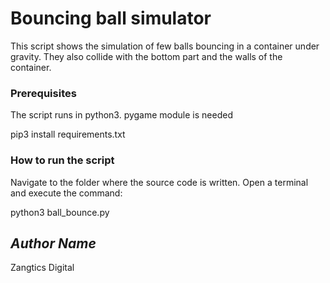 # Bouncing ball simulator
<!--Remove the below lines and add yours -->
This script shows the simulation of few balls bouncing in a container under gravity.
They also collide with the bottom part and the walls of the container.

### Prerequisites
<!--Remove the below lines and add yours -->
The script runs in python3.
pygame module is needed

pip3 install requirements.txt

### How to run the script
<!--Remove the below lines and add yours -->
Navigate to the folder where the source code is written.
Open a terminal and execute the command:

python3 ball_bounce.py

## *Author Name*
<!--Remove the below lines and add yours -->
Zangtics Digital
